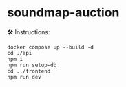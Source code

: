 # soundmap-auction

🛠️ Instructions:

```
docker compose up --build -d
cd ./api
npm i
npm run setup-db
cd ../frontend
npm run dev
```